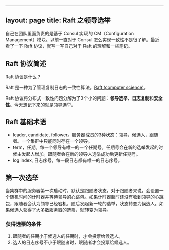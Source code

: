 
---
layout: page
title: Raft 之领导选举
---


自己在团队里面负责的是基于 Consul 实现的 CM（Configuration Management）模块。以前一直对于 Consul 怎么实现一致性不是很了解。最近看了一下 Raft 协议，就写一写自己对于 Raft 的理解和一些笔记。

## Raft 协议简述

Raft 协议是什么？

Raft 是一种为了管理复制日志的一致性算法。[Raft (computer science)](https://en.wikipedia.org/wiki/Raft_(computer_science))。

Raft 协议将分布式一致性问题分解为了3个小的问题：**领导选举**、**日志复制**和**安全性**。今天想记下来的就是领导选举。

## Raft 基础术语

* leader, candidate, follower。服务器成员的3种状态：领导，候选人，跟随者。一个集群中只能同时存在一个领导。
* term，任期。每一个领导有唯一的一个任期号。任期号会在新的选举发起的时候由发起人增加。跟随者会在新的领导人选举成功后更新任期号。
* log index, 日志序号，每一段日志都有唯一的日志序号。

## 第一次选举

当集群中的服务器第一次启动时，默认是跟随者状态。对于跟随者来说，会设置一个随机时间的计时器并等待领导的心跳包。如果计时器超时还没有收到领导的心跳包，跟随者会认为领导已经宕机，随后发起新一轮的选举，状态转变为候选人。如果候选人获得了大多数服务器的选票，就转变为领导。

### 获得选票的条件

1. 跟随者的任期小于候选人的任期时，才会投票给候选人。
2. 选人的日志序号不小于跟随者时，跟随者才会投票给候选人。



